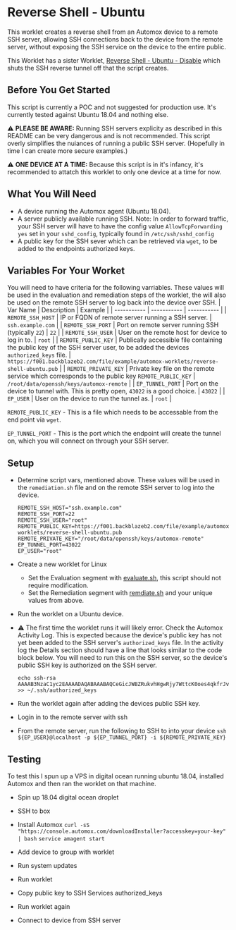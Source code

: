 # Reverse Shell - Ubuntu
This worklet creates a reverse shell from an Automox device to a remote SSH server, allowing SSH 
connections back to the device from the remote server, without exposing the SSH service on the
device to the entire public.

This Worklet has a sister Worklet, 
[Reverse Shell - Ubuntu - Disable](../reverse-shell-ubuntu-disable/README.md) which shuts the SSH
reverse tunnel off that the script creates.

## Before You Get Started
This script is currently a POC and not suggested for production use. It's currently tested against Ubuntu 18.04 and nothing else.

:warning: **PLEASE BE AWARE:** Running SSH servers explicity as described in this README can be very dangerous and is not recommended. This script overly simplifies the nuiances of running a public SSH server. (Hopefully in time I can create more secure examples.)

:warning: **ONE DEVICE AT A TIME:** Because this script is in it's infancy, it's recommended to attatch this worklet to only one device at a time for now.
## What You Will Need
 - A device running the Automox agent (Ubuntu 18.04).
 - A server publicly available running SSH. Note: In order to forward traffic, your SSH server will have to have the config value `AllowTcpForwarding yes` set in your `sshd_config`, typically found in `/etc/ssh/sshd_config`
 - A public key for the SSH sever which can be retrieved via `wget`, to be added to the endpoints authorized keys.

## Variables For Your Worket
You will need to have criteria for the following varriables. These values will be used in the evaluation and remediation steps of the worklet, the will also be used on the remote SSH server to log back into the device over SSH.
| Var Name      | Description | Example |
| ----------- | ----------- |  ----------- |
| `REMOTE_SSH_HOST`      | IP or FQDN of remote server running a SSH server.       | `ssh.example.com` |
| `REMOTE_SSH_PORT`      | Port on remote server running SSH (typically `22`)       | `22` |
| `REMOTE_SSH_USER`      | User on the remote host for device to log in to.       | `root` |
| `REMOTE_PUBLIC_KEY`   | Publically accessible file containing the public key of the SSH server user, to be added the devices `authorized_keys` file.        | `https://f001.backblazeb2.com/file/example/automox-worklets/reverse-shell-ubuntu.pub` |
| `REMOTE_PRIVATE_KEY`      | Private key file on the remote service which corresponds to the public key `REMOTE_PUBLIC_KEY`  | `/root/data/openssh/keys/automox-remote` |
| `EP_TUNNEL_PORT`      | Port on the device to tunnel with. This is pretty open, `43022` is a good choice.       | `43022` |
| `EP_USER`      | User on the device to run the tunnel as.       | `root` |

`REMOTE_PUBLIC_KEY` - This is a file which needs to be accessable from the end point via `wget`.

`EP_TUNNEL_PORT` - This is the port which the endpoint will create the tunnel on, which you will connect on through your SSH server.
## Setup
 - Determine script vars, mentioned above. These values will be used in the `remediation.sh` file and on the remote SSH server to log into the device.
    ```console
    REMOTE_SSH_HOST="ssh.example.com"
    REMOTE_SSH_PORT=22
    REMOTE_SSH_USER="root"
    REMOTE_PUBLIC_KEY=https://f001.backblazeb2.com/file/example/automox-worklets/reverse-shell-ubuntu.pub
    REMOTE_PRIVATE_KEY="/root/data/openssh/keys/automox-remote"
    EP_TUNNEL_PORT=43022
    EP_USER="root"
    ```
 - Create a new worklet for Linux
   - Set the Evaluation segment with [evaluate.sh](evaluate.sh), this script should not require modification.
   - Set the Remediation segment with [remdiate.sh](remdiate.sh) and your unique values from above.
 - Run the worklet on a Ubuntu device.

 - :warning: The first time the worklet runs it will likely error. Check the Automox Activity Log. This is expected because the device's public key has not yet been added to the SSH server's `authorized_keys` file. In the activity log the Details section should have a line that looks similar to the code block below. You will need to run this on the SSH server, so the device's public SSH key is authorized on the SSH server.
     ```console
    echo ssh-rsa AAAAB3NzaC1yc2EAAAADAQABAAABAQCeGicJWBZRukvhHgwRjy7WttcK0oes4qkfrJvaUuUnSJcVe/hVTOFCjD+NhBBBQy2h3+tfpeSG9FZGbI57o5nwnWOXLQ32z2RKkM0y8Q7Wf7QIIMFnvOs0mKL1v9cgFBPlbzLR/wdVUzWXoYf4jKbVeOWPy9iiZxUhFAQEDyMU/2OPUHhVhT39nPaMV0NQfMEQlSzI0TKC/h5G6soD0aNPysOGkVJapfi9yQRLx7UX6rzVTsznU4xQl+RH3jGEqrjAQIKmnkxbCit40I8wLlggbs2w3KF4uWIpyYVW7JWra2/beKnfQ6F4gVRb9PRxUKhrWWi3OmeQhSMtkL5qy/NZ >> ~/.ssh/authorized_keys
    ```
 - Run the worklet again after adding the devices public SSH key.
 - Login in to the remote server with ssh
 - From the remote server, run the following to SSH to into your device
  ```ssh ${EP_USER}@localhost -p ${EP_TUNNEL_PORT} -i ${REMOTE_PRIVATE_KEY}```


## Testing
To test this I spun up a VPS in digital ocean running ubuntu 18.04, installed Automox and then ran the worklet on that machine.
 - Spin up 18.04 digital ocean droplet
 - SSH to box
 - Install Automox
  ```curl -sS "https://console.automox.com/downloadInstaller?accesskey=your-key" | bash```
  ```service amagent start```

 - Add device to group with worklet
 - Run system updates
 - Run worklet
 - Copy public key to SSH Services authorized_keys
 - Run worklet again
 - Connect to device from SSH server
